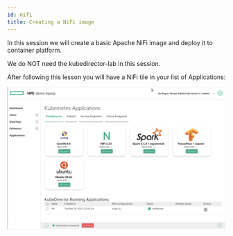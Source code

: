 ```yaml
---
id: nifi 
title: Creating a NiFi image
---
```


In this session we will create a basic Apache NiFi image and deploy it to container platform.

We do NOT need the kubedirector-lab in this session.

After following this lesson you will have a NiFi tile in your list of Applications:

![NiFi Tile](/docs/assets/nifi_tile.png)

